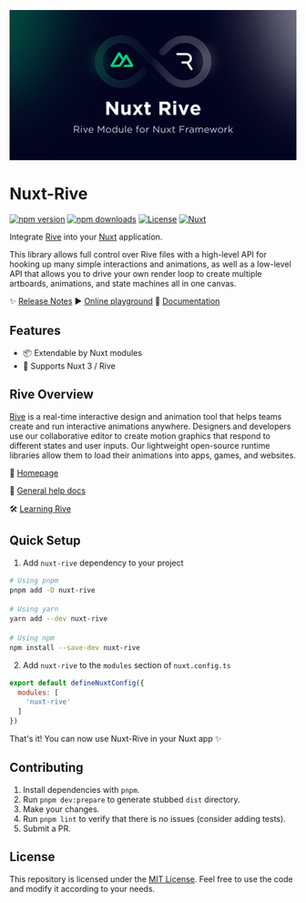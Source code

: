 [![nuxt-rive](https://raw.githubusercontent.com/mrnasil/nuxt-rive/main/assets/nuxt-rive.jpg)](https://github.com/mrnasil/nuxt-rive)
# Nuxt-Rive

[![npm version][npm-version-src]][npm-version-href]
[![npm downloads][npm-downloads-src]][npm-downloads-href]
[![License][license-src]][license-href]
[![Nuxt][nuxt-src]][nuxt-href]

Integrate [Rive](https://rive.app) into your [Nuxt](https://nuxt.com) application.

This library allows full control over Rive files with a high-level API for hooking up many simple interactions and animations, as well as a low-level API that allows you to drive your own render loop to create multiple artboards, animations, and state machines all in one canvas.

 ✨ [Release Notes](/CHANGELOG.md)
 ▶️ [Online playground](https://stackblitz.com/~/github.com/mrnasil/nuxt-rive)
 📖 [Documentation](https://help.rive.app/getting-started/introduction)

## Features

- 📦  Extendable by Nuxt modules
- 🚀  Supports Nuxt 3 / Rive


## Rive Overview

[Rive](https://rive.app) is a real-time interactive design and animation tool that helps teams create and run interactive animations anywhere. Designers and developers use our collaborative editor to create motion graphics that respond to different states and user inputs. Our lightweight open-source runtime libraries allow them to load their animations into apps, games, and websites.

🏡 [Homepage](https://rive.app/)

📘 [General help docs](https://help.rive.app/)

🛠 [Learning Rive](https://rive.app/learn-rive)

## Quick Setup

1. Add `nuxt-rive` dependency to your project

```bash
# Using pnpm
pnpm add -D nuxt-rive

# Using yarn
yarn add --dev nuxt-rive

# Using npm
npm install --save-dev nuxt-rive
```

2. Add `nuxt-rive` to the `modules` section of `nuxt.config.ts`

```js
export default defineNuxtConfig({
  modules: [
    'nuxt-rive'
  ]
})
```

That's it! You can now use Nuxt-Rive in your Nuxt app ✨

## Contributing

1. Install dependencies with `pnpm`.
2. Run `pnpm dev:prepare` to generate stubbed `dist` directory.
3. Make your changes.
4. Run `pnpm lint`  to verify that there is no issues (consider adding tests).
5. Submit a PR.

## License

This repository is licensed under the [MIT License](LICENSE). Feel free to use the code and modify it according to your needs.

<!-- Badges -->
[npm-version-src]: https://img.shields.io/npm/v/nuxt-rive/latest.svg?style=flat&colorA=020420&colorB=00DC82
[npm-version-href]: https://npmjs.com/package/nuxt-rive

[npm-downloads-src]: https://img.shields.io/npm/dm/nuxt-rive.svg?style=flat&colorA=020420&colorB=00DC82
[npm-downloads-href]: https://npmjs.com/package/nuxt-rive

[license-src]: https://img.shields.io/npm/l/nuxt-rive.svg?style=flat&colorA=020420&colorB=00DC82
[license-href]: https://npmjs.com/package/nuxt-rive

[nuxt-src]: https://img.shields.io/badge/Nuxt-020420?logo=nuxt.js
[nuxt-href]: https://nuxt.com
